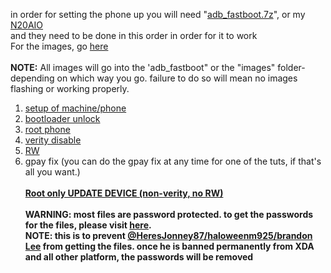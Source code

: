 in order for setting the phone up you will need "[adb_fastboot.7z](https://github.com/babyskylar/phonedev/releases/download/files-needed/adb_fastboot.zip)", or my [N20AIO](https://github.com/babyskylar/phonedev/releases/download/files-needed/N20AIOGH.7z.001)
<br>and they need to be done in this order in order for it to work
<br>For the images, go [here](https://github.com/babyskylar/phonedev/releases)
<br><br><b>NOTE:</b> All images will go into the 'adb_fastboot" or the "images" folder- depending on which way you go. failure to do so will mean no images flashing or working properly.
1. [setup of machine/phone](https://github.com/babyskylar/phonedev/blob/main/oneplus/nord/n20/setup.md)
2. [bootloader unlock](https://github.com/babyskylar/phonedev/blob/main/oneplus/nord/n20/bl-unlock.md)
3. [root phone](https://github.com/babyskylar/phonedev/blob/main/oneplus/nord/n20/root.md)
4. [verity disable](https://github.com/babyskylar/phonedev/blob/main/oneplus/nord/n20/verity.md)
5. [RW](https://github.com/babyskylar/phonedev/blob/main/oneplus/nord/n20/RW.md)
6. gpay fix (you can do the gpay fix at any time for one of the tuts, if that's all you want.)
 <br><br><b>[Root only UPDATE DEVICE (non-verity, no RW)](https://github.com/babyskylar/phonedev/blob/main/oneplus/nord/n20/update.md)
<br><br><b>WARNING:</b> most files are password protected. to get the passwords for the files, please visit [here](https://t.me/oneplusnordn20).
<br>NOTE: this is to prevent [ @HeresJonney87/haloweenm925/brandon Lee](https://xdaforums.com/m/halloweenm925.12386361/) from getting the files. once he is banned permanently from XDA and all other platform, the passwords will be removed
